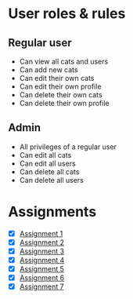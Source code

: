 # User roles & rules

## Regular user
- Can view all cats and users
- Can add new cats
- Can edit their own cats
- Can edit their own profile
- Can delete their own cats
- Can delete their own profile

## Admin
- All privileges of a regular user
- Can edit all cats
- Can edit all users
- Can delete all cats
- Can delete all users

# Assignments
- [x] [Assignment 1](https://github.com/WelehoBRUDER/MetropoliaAMK-express-apps/tree/assignment-1)
- [x] [Assignment 2](https://github.com/WelehoBRUDER/MetropoliaAMK-express-apps/tree/assignment-2)
- [x] [Assignment 3](https://github.com/WelehoBRUDER/MetropoliaAMK-express-apps/tree/assingment-3)
- [x] [Assignment 4](https://github.com/WelehoBRUDER/MetropoliaAMK-express-apps/tree/assignment-4)
- [x] [Assignment 5](https://github.com/WelehoBRUDER/MetropoliaAMK-express-apps/tree/assignment-5)
- [x] [Assignment 6](https://github.com/WelehoBRUDER/MetropoliaAMK-express-apps/tree/assignment-6)
- [x] [Assignment 7](https://github.com/WelehoBRUDER/MetropoliaAMK-express-apps/tree/assignment-7)
